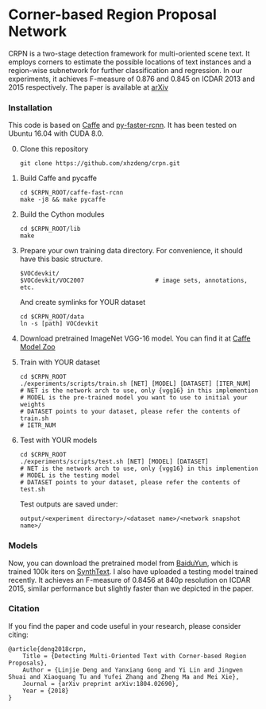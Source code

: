 # Corner-based Region Proposal Network

CRPN is a two-stage detection framework for multi-oriented scene text. It employs corners to estimate the possible locations of text instances and a region-wise subnetwork for further classification and regression. In our experiments, it achieves F-measure of 0.876 and 0.845 on ICDAR 2013 and 2015 respectively. The paper is available at [arXiv](https://arxiv.org/abs/1804.02690)


### Installation

This code is based on [Caffe](https://github.com/BVLC/caffe) and [py-faster-rcnn](https://github.com/rbgirshick/py-faster-rcnn). It has been tested on Ubuntu 16.04 with CUDA 8.0.

0. Clone this repository
    ```
    git clone https://github.com/xhzdeng/crpn.git
    ```

1. Build Caffe and pycaffe 
    ```
    cd $CRPN_ROOT/caffe-fast-rcnn
    make -j8 && make pycaffe
    ```

2. Build the Cython modules
    ```
    cd $CRPN_ROOT/lib
    make
    ```

3. Prepare your own training data directory. For convenience, it should have this basic structure.
	```
	$VOCdevkit/
  	$VOCdevkit/VOC2007                    # image sets, annotations, etc. 
    ```
   And create symlinks for YOUR dataset
    ```
    cd $CRPN_ROOT/data
    ln -s [path] VOCdevkit
    ```

4. Download pretrained ImageNet VGG-16 model. You can find it at [Caffe Model Zoo](https://github.com/BVLC/caffe/wiki/Model-Zoo)

5. Train with YOUR dataset
    ```
    cd $CRPN_ROOT
    ./experiments/scripts/train.sh [NET] [MODEL] [DATASET] [ITER_NUM]
    # NET is the network arch to use, only {vgg16} in this implemention
    # MODEL is the pre-trained model you want to use to initial your weights
    # DATASET points to your dataset, please refer the contents of train.sh
    # IETR_NUM 
    ```

6. Test with YOUR models
    ```
    cd $CRPN_ROOT
    ./experiments/scripts/test.sh [NET] [MODEL] [DATASET]
    # NET is the network arch to use, only {vgg16} in this implemention
    # MODEL is the testing model
    # DATASET points to your dataset, please refer the contents of test.sh
    ```
    Test outputs are saved under:
    ```
    output/<experiment directory>/<dataset name>/<network snapshot name>/
    ```



### Models

Now, you can download the pretrained model from [BaiduYun](https://pan.baidu.com/s/1Ivk4v49w0oW4VzWQMMEqcQ), which is trained 100k iters on [SynthText](https://github.com/ankush-me/SynthText). I also have uploaded a testing model trained recently. It achieves an F-measure of 0.8456 at 840p resolution on ICDAR 2015, similar performance but slightly faster than we depicted in the paper.


### Citation

If you find the paper and code useful in your research, please consider citing:

    @article{deng2018crpn,
        Title = {Detecting Multi-Oriented Text with Corner-based Region Proposals},
        Author = {Linjie Deng and Yanxiang Gong and Yi Lin and Jingwen Shuai and Xiaoguang Tu and Yufei Zhang and Zheng Ma and Mei Xie},
        Journal = {arXiv preprint arXiv:1804.02690},
        Year = {2018}
    }
















